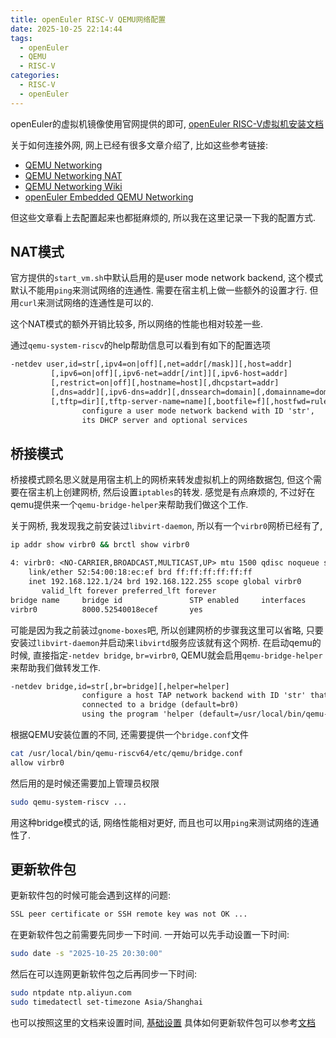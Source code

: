 ```yaml
---
title: openEuler RISC-V QEMU网络配置
date: 2025-10-25 22:14:44
tags:
  - openEuler
  - QEMU
  - RISC-V
categories:
  - RISC-V
  - openEuler
---
```


openEuler的虚拟机镜像使用官网提供的即可, [openEuler RISC-V虚拟机安装文档](https://docs.openeuler.org/zh/docs/25.09/server/installation_upgrade/installation/risc_v_qemu.html)

关于如何连接外网, 网上已经有很多文章介绍了, 比如这些参考链接:

- [QEMU Networking](https://wiki.qemu.org/Documentation/Networking)
- [QEMU Networking NAT](https://wiki.qemu.org/Documentation/Networking/NAT)
- [QEMU Networking Wiki](https://en.wikibooks.org/wiki/QEMU/Networking)
- [openEuler Embedded QEMU Networking](https://embedded.pages.openeuler.org/master/developer_guide/debug/qemu/qemu_start.html#qemu-enable-net)

但这些文章看上去配置起来也都挺麻烦的, 所以我在这里记录一下我的配置方式.

## NAT模式

官方提供的`start_vm.sh`中默认启用的是user mode network backend,
这个模式默认不能用`ping`来测试网络的连通性. 需要在宿主机上做一些额外的设置才行.
但用`curl`来测试网络的连通性是可以的.

这个NAT模式的额外开销比较多, 所以网络的性能也相对较差一些.

通过`qemu-system-riscv`的help帮助信息可以看到有如下的配置选项

```txt
-netdev user,id=str[,ipv4=on|off][,net=addr[/mask]][,host=addr]
         [,ipv6=on|off][,ipv6-net=addr[/int]][,ipv6-host=addr]
         [,restrict=on|off][,hostname=host][,dhcpstart=addr]
         [,dns=addr][,ipv6-dns=addr][,dnssearch=domain][,domainname=domain]
         [,tftp=dir][,tftp-server-name=name][,bootfile=f][,hostfwd=rule][,guestfwd=rule][,smb=dir[,smbserver=addr]]
                configure a user mode network backend with ID 'str',
                its DHCP server and optional services
```

## 桥接模式

桥接模式顾名思义就是用宿主机上的网桥来转发虚拟机上的网络数据包,
但这个需要在宿主机上创建网桥, 然后设置`iptables`的转发. 感觉是有点麻烦的,
不过好在qemu提供来一个`qemu-bridge-helper`来帮助我们做这个工作.

关于网桥, 我发现我之前安装过`libvirt-daemon`, 所以有一个`virbr0`网桥已经有了,

```bash
ip addr show virbr0 && brctl show virbr0
```

```txt
4: virbr0: <NO-CARRIER,BROADCAST,MULTICAST,UP> mtu 1500 qdisc noqueue state DOWN group default qlen 1000
    link/ether 52:54:00:18:ec:ef brd ff:ff:ff:ff:ff:ff
    inet 192.168.122.1/24 brd 192.168.122.255 scope global virbr0
       valid_lft forever preferred_lft forever
bridge name     bridge id               STP enabled     interfaces
virbr0          8000.52540018ecef       yes
```

可能是因为我之前装过`gnome-boxes`吧, 所以创建网桥的步骤我这里可以省略,
只要安装过`libvirt-daemon`并启动来`libvirtd`服务应该就有这个网桥.
在启动qemu的时候, 直接指定`-netdev bridge`, `br=virbr0`,
QEMU就会启用`qemu-bridge-helper`来帮助我们做转发工作.

```txt
-netdev bridge,id=str[,br=bridge][,helper=helper]
                configure a host TAP network backend with ID 'str' that is
                connected to a bridge (default=br0)
                using the program 'helper (default=/usr/local/bin/qemu-riscv64/libexec/qemu-bridge-helper)
```

根据QEMU安装位置的不同, 还需要提供一个`bridge.conf`文件

```bash
cat /usr/local/bin/qemu-riscv64/etc/qemu/bridge.conf
allow virbr0
```

然后用的是时候还需要加上管理员权限

```bash
sudo qemu-system-riscv ...
```

用这种bridge模式的话, 网络性能相对更好, 而且也可以用`ping`来测试网络的连通性了.

## 更新软件包

更新软件包的时候可能会遇到这样的问题:

```txt
SSL peer certificate or SSH remote key was not OK ...
```

在更新软件包之前需要先同步一下时间. 一开始可以先手动设置一下时间:

```bash
sudo date -s "2025-10-25 20:30:00"
```

然后在可以连网更新软件包之后再同步一下时间:

```bash
sudo ntpdate ntp.aliyun.com
sudo timedatectl set-timezone Asia/Shanghai
```

也可以按照这里的文档来设置时间, [基础设置](https://docs.openeuler.org/zh/docs/21.03/docs/Administration/%E5%9F%BA%E7%A1%80%E9%85%8D%E7%BD%AE.html)
具体如何更新软件包可以参考[文档](https://docs.openeuler.org/zh/docs/21.03/docs/Administration/%E4%BD%BF%E7%94%A8DNF%E7%AE%A1%E7%90%86%E8%BD%AF%E4%BB%B6%E5%8C%85.html)
